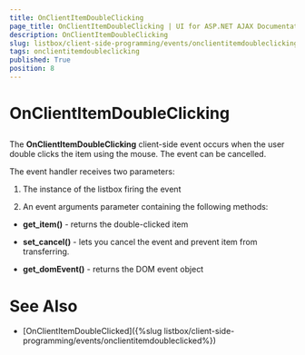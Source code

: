 ```yaml
---
title: OnClientItemDoubleClicking
page_title: OnClientItemDoubleClicking | UI for ASP.NET AJAX Documentation
description: OnClientItemDoubleClicking
slug: listbox/client-side-programming/events/onclientitemdoubleclicking
tags: onclientitemdoubleclicking
published: True
position: 8
---
```


# OnClientItemDoubleClicking

## 

The __OnClientItemDoubleClicking__ client-side event occurs when the user double clicks the item using the mouse. The event can be cancelled.

The event handler receives two parameters:

1. The instance of the listbox firing the event

2. An event arguments parameter containing the following methods:

* __get_item()__ - returns the double-clicked item

* __set_cancel()__ - lets you cancel the event and prevent item from transferring.

* __get_domEvent()__ - returns the DOM event object

# See Also

 * [OnClientItemDoubleClicked]({%slug listbox/client-side-programming/events/onclientitemdoubleclicked%})
